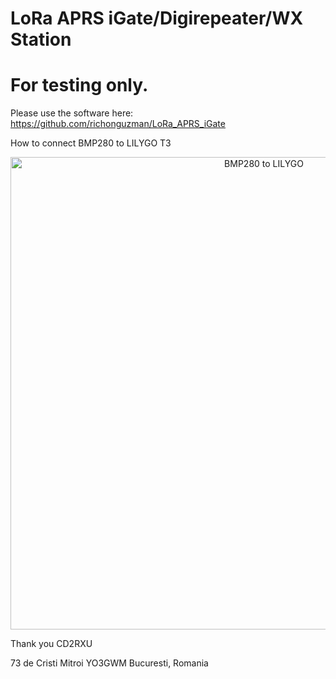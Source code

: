 # LoRa APRS iGate/Digirepeater/WX Station

# For testing only.

Please use the software here: https://github.com/richonguzman/LoRa_APRS_iGate

How to connect BMP280 to LILYGO T3

<center><img src="https://github.com/yo3gwm/LoRa_APRS_iGate_GWM/blob/main/doc/LilyGO_T3_1.6.1_to_BMP280.png" alt="BMP280 to LILYGO" width="795" height="756"></center> 

Thank you CD2RXU

73 de Cristi Mitroi YO3GWM
Bucuresti, Romania
